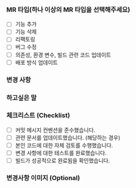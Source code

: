 ### MR 타입(하나 이상의 MR 타입을 선택해주세요)

- [ ] 기능 추가
- [ ] 기능 삭제
- [ ] 리팩토링
- [ ] 버그 수정
- [ ] 의존성, 환경 변수, 빌드 관련 코드 업데이트
- [ ] 배포 방식 업데이트

### 변경 사항

<!-- 작업한 내용을 작성해주세요. -->

### 하고싶은 말

<!-- 고민했던 내용이거나 논의하고 싶은 게 있다면 작성해주세요. -->

### 체크리스트 (Checklist)

- [ ] 커밋 메시지 컨벤션을 준수했습니다.
- [ ] 관련 문서를 업데이트했습니다. (해당하는 경우)
- [ ] 본인 코드에 대한 자체 검토를 수행했습니다.
- [ ] 변경 사항에 대한 테스트를 완료했습니다.
- [ ] 빌드가 성공적으로 완료됨을 확인했습니다.

### 변경사항 이미지 (Optional)

<!-- 디자인 수정된 게 있다면 작성해주세요. -->
